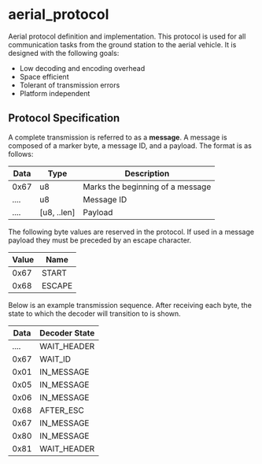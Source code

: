 aerial_protocol
===============

Aerial protocol definition and implementation. This protocol is used for all
communication tasks from the ground station to the aerial vehicle. It is
designed with the following goals:

* Low decoding and encoding overhead
* Space efficient
* Tolerant of transmission errors
* Platform independent

Protocol Specification
----------------------

A complete transmission is referred to as a **message**. A message is composed
of a marker byte, a message ID, and a payload. The format is as follows:

| Data    | Type        | Description                      |
| ------- | ----------- | -------------------------------- |
| 0x67    | u8          | Marks the beginning of a message |
| ....    | u8          | Message ID                       |
| ....    | [u8, ..len] | Payload                          |

The following byte values are reserved in the protocol. If used in a message
payload they must be preceded by an escape character.

| Value   | Name        |
| ------- | ----------- |
| 0x67    | START       |
| 0x68    | ESCAPE      |

Below is an example transmission sequence. After receiving each byte, the state
to which the decoder will transition to is shown.

| Data    | Decoder State |
| ------- | ------------- |
| ....    | WAIT_HEADER   |
| 0x67    | WAIT_ID       |
| 0x01    | IN_MESSAGE    |
| 0x05    | IN_MESSAGE    |
| 0x06    | IN_MESSAGE    |
| 0x68    | AFTER_ESC     |
| 0x67    | IN_MESSAGE    |
| 0x80    | IN_MESSAGE    |
| 0x81    | WAIT_HEADER   |

